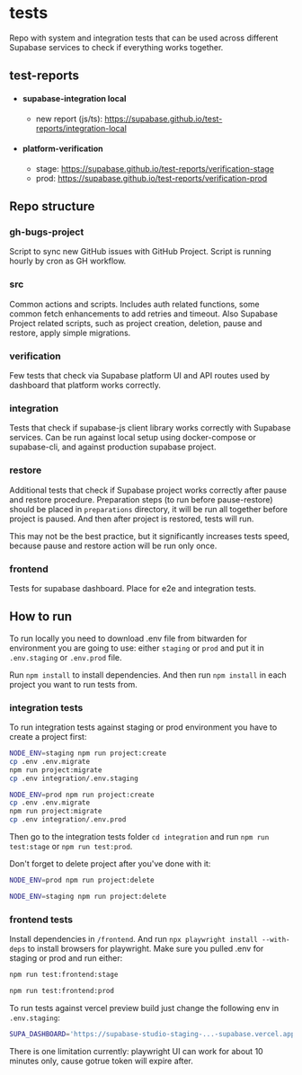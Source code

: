 # tests

Repo with system and integration tests that can be used across different Supabase services to check if everything works together.

## test-reports

- #### supabase-integration local

  - new report (js/ts): <https://supabase.github.io/test-reports/integration-local>

- #### platform-verification

  - stage: <https://supabase.github.io/test-reports/verification-stage>
  - prod: <https://supabase.github.io/test-reports/verification-prod>

## Repo structure

### gh-bugs-project

Script to sync new GitHub issues with GitHub Project. Script is running hourly by cron as GH workflow.

### src

Common actions and scripts. Includes auth related functions, some common fetch enhancements to add retries and timeout. Also Supabase Project related scripts, such as project creation, deletion, pause and restore, apply simple migrations.

### verification

Few tests that check via Supabase platform UI and API routes used by dashboard that platform works correctly.

### integration

Tests that check if supabase-js client library works correctly with Supabase services. Can be run against local setup using docker-compose or supabase-cli, and against production supabase project.

### restore

Additional tests that check if Supabase project works correctly after pause and restore procedure. Preparation steps (to run before pause-restore) should be placed in `preparations` directory, it will be run all together before project is paused. And then after project is restored, tests will run.

This may not be the best practice, but it significantly increases tests speed, because pause and restore action will be run only once.

### frontend

Tests for supabase dashboard. Place for e2e and integration tests.

## How to run

To run locally you need to download .env file from bitwarden for environment you are going to use: either `staging` or `prod` and put it in `.env.staging` or `.env.prod` file.

Run `npm install` to install dependencies. And then run `npm install` in each project you want to run tests from.

### integration tests

To run integration tests against staging or prod environment you have to create a project first:

```bash
NODE_ENV=staging npm run project:create
cp .env .env.migrate
npm run project:migrate
cp .env integration/.env.staging
```

```bash
NODE_ENV=prod npm run project:create
cp .env .env.migrate
npm run project:migrate
cp .env integration/.env.prod
```

Then go to the integration tests folder `cd integration` and run `npm run test:stage` or `npm run test:prod`.

Don't forget to delete project after you've done with it:

```bash
NODE_ENV=prod npm run project:delete
```

```bash
NODE_ENV=staging npm run project:delete
```

### frontend tests

Install dependencies in `/frontend`. And run `npx playwright install --with-deps` to install browsers for playwright. Make sure you pulled .env for staging or prod and run either:

```bash
npm run test:frontend:stage
```

```bash
npm run test:frontend:prod
```

To run tests against vercel preview build just change the following env in `.env.staging`:

```bash
SUPA_DASHBOARD='https://supabase-studio-staging-...-supabase.vercel.app'
```

There is one limitation currently: playwright UI can work for about 10 minutes only, cause gotrue token will expire after.
